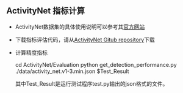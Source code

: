 ## ActivityNet 指标计算

- ActivityNet数据集的具体使用说明可以参考其[官方网站](http://activity-net.org)

- 下载指标评估代码，请从[ActivityNet Gitub repository](https://github.com/activitynet/ActivityNet.git)下载

- 计算精度指标

  cd ActivityNet/Evaluation
  python get_detection_performance.py ./data/activity_net.v1-3.min.json $Test_Result

  其中Test_Result是运行测试程序test.py输出的json格式的文件。
